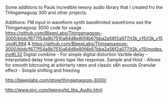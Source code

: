 Some additions to Pauls incredible teesny audio library that I created fro the THingamagoop 300 and other projects. 

Additions:
FM input in waveform synth
bandlimited wavefroms see the Thingamagoop 3000 code for usage . https://github.com/BleepLabs/Thingamagoop-3000/blob/f677f54a9b7510a64d8e80f4b67bba2a56f2a077/t3k_v15/t3k_v15.ino#L994 & https://github.com/BleepLabs/Thingamagoop-3000/blob/f677f54a9b7510a64d8e80f4b67bba2a56f2a077/t3k_v15/modes.ino#L32
Digital combine - For simple digital distortion
Varible delay - Interpolated delay time gives tape like response. 
Sample and Hold - Allows for smooth bitcrusing at arbirtarty rates and classic s&h sounds
Granular effect - Simple shifting and freezing

http://bleeplabs.com/store/thingamagoop-3000/


http://www.pjrc.com/teensy/td_libs_Audio.html



